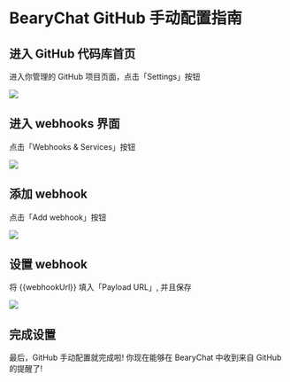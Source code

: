 # BearyChat GitHub 手动配置指南

## 进入 GitHub 代码库首页

进入你管理的 GitHub 项目页面，点击「Settings」按钮

![](http://7jpt3p.com1.z0.glb.clouddn.com/Fso_HfyAz144xRi4b_MOngJEt3HU)

## 进入 webhooks 界面

点击「Webhooks & Services」按钮

![](http://7jpt3p.com1.z0.glb.clouddn.com/FspQb4rsVWIOGwpNoV6qvCe8nTSy)

## 添加 webhook

点击「Add webhook」按钮

![](http://7jpt3p.com1.z0.glb.clouddn.com/FrSnYKabgwOM1zG1U4HbogWCkjRh)

## 设置 webhook

将 {{webhookUrl}} 填入「Payload URL」, 并且保存

![](http://7jpt3p.com1.z0.glb.clouddn.com/FqV_21QviS8huwFL1yDrSjFc4m0i)

## 完成设置

最后，GitHub 手动配置就完成啦! 你现在能够在 BearyChat 中收到来自 GitHub 的提醒了!
